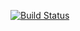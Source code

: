 [![Build Status](https://secure.travis-ci.org/antoine-richard/classe-en-poche.png?branch=master)](https://travis-ci.org/antoine-richard/classe-en-poche)
